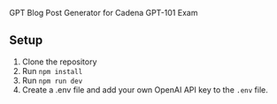 GPT Blog Post Generator for Cadena GPT-101 Exam

## Setup
1. Clone the repository
2. Run `npm install`
3. Run `npm run dev`
4. Create a .env file and add your own OpenAI API key to the `.env` file.
